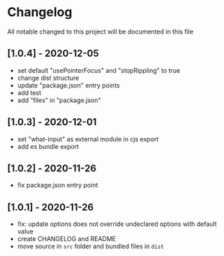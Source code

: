 # Changelog
All notable changed to this project will be documented in this file

## [1.0.4] - 2020-12-05
- set default "usePointerFocus" and "stopRippling" to true
- change dist structure
- update "package.json" entry points
- add test
- add "files" in "package.json"

## [1.0.3] - 2020-12-01
- set "what-input" as external module in cjs export
- add es bundle export

## [1.0.2] - 2020-11-26
- fix package.json entry point

## [1.0.1] - 2020-11-26
- fix: update options does not override undeclared options with default value
- create CHANGELOG and README
- move source in `src` folder and bundled files in `dist`